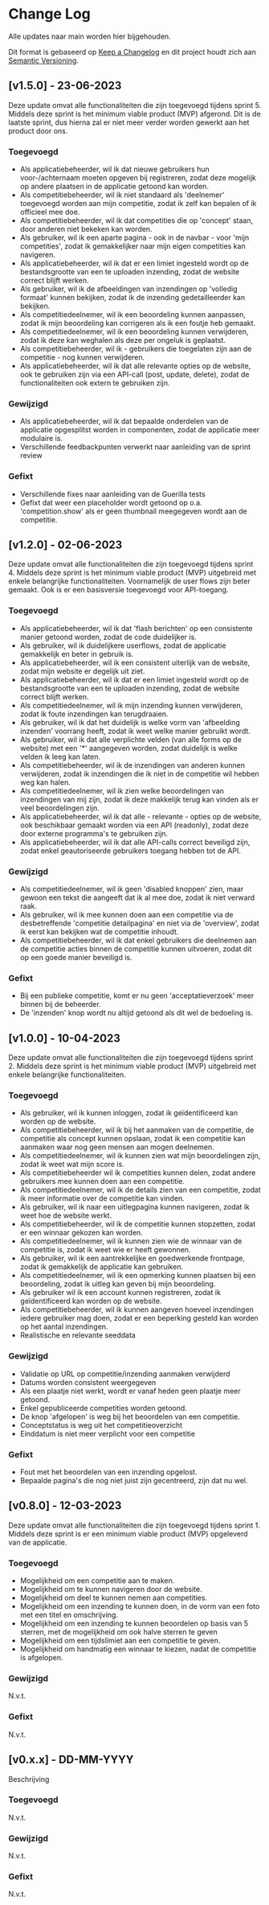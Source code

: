 # Change Log
Alle updates naar main worden hier bijgehouden. 
 
Dit format is gebaseerd op [Keep a Changelog](http://keepachangelog.com/) en dit project houdt zich aan [Semantic Versioning](http://semver.org/).

## [v1.5.0] - 23-06-2023

Deze update omvat alle functionaliteiten die zijn toegevoegd tijdens sprint 5. Middels deze sprint is het minimum viable product (MVP) afgerond. Dit is de laatste sprint, dus hierna zal er niet meer verder worden gewerkt aan het product door ons.
 
### Toegevoegd
- Als applicatiebeheerder, wil ik dat nieuwe gebruikers hun voor-/achternaam moeten opgeven bij registreren, zodat deze mogelijk op andere plaatsen in de applicatie getoond kan worden.
- Als competitiebeheerder, wil ik niet standaard als 'deelnemer' toegevoegd worden aan mijn competitie, zodat ik zelf kan bepalen of ik officieel mee doe.
- Als competitiebeheerder, wil ik dat competities die op 'concept' staan, door anderen niet bekeken kan worden.
- Als gebruiker, wil ik een aparte pagina - ook in de navbar - voor 'mijn competities', zodat ik gemakkelijker naar mijn eigen competities kan navigeren.
- Als applicatiebeheerder, wil ik dat er een limiet ingesteld wordt op de bestandsgrootte van een te uploaden inzending, zodat de website correct blijft werken.
- Als gebruiker, wil ik de afbeeldingen van inzendingen op 'volledig formaat' kunnen bekijken, zodat ik de inzending gedetailleerder kan bekijken.
- Als competitiedeelnemer, wil ik een beoordeling kunnen aanpassen, zodat ik mijn beoordeling kan corrigeren als ik een foutje heb gemaakt.
- Als competitiedeelnemer, wil ik een beoordeling kunnen verwijderen, zodat ik deze kan weghalen als deze per ongeluk is geplaatst.
- Als competitiebeheerder, wil ik - gebruikers die toegelaten zijn aan de competitie - nog kunnen verwijderen.
- Als applicatiebeheerder, wil ik dat alle relevante opties op de website, ook te gebruiken zijn via een API-call (post, update, delete), zodat de functionaliteiten ook extern te gebruiken zijn.
 
### Gewijzigd
- Als applicatiebeheerder, wil ik dat bepaalde onderdelen van de applicatie opgesplitst worden in componenten, zodat de applicatie meer modulaire is.
- Verschillende feedbackpunten verwerkt naar aanleiding van de sprint review
 
### Gefixt
- Verschillende fixes naar aanleiding van de Guerilla tests
- Gefixt dat weer een placeholder wordt getoond op o.a. 'competition.show' als er geen thumbnail meegegeven wordt aan de competitie.

## [v1.2.0] - 02-06-2023

Deze update omvat alle functionaliteiten die zijn toegevoegd tijdens sprint 4. Middels deze sprint is het minimum viable product (MVP) uitgebreid met enkele belangrijke functionaliteiten. Voornamelijk de user flows zijn beter gemaakt. Ook is er een basisversie toegevoegd voor API-toegang.
 
### Toegevoegd
- Als applicatiebeheerder, wil ik dat 'flash berichten' op een consistente manier getoond worden, zodat de code duidelijker is.
- Als gebruiker, wil ik duidelijkere userflows, zodat de applicatie gemakkelijk en beter in gebruik is.
- Als applicatiebeheerder, wil ik een consistent uiterlijk van de website, zodat mijn website er degelijk uit ziet.
- Als applicatiebeheerder, wil ik dat er een limiet ingesteld wordt op de bestandsgrootte van een te uploaden inzending, zodat de website correct blijft werken.
- Als competitiedeelnemer, wil ik mijn inzending kunnen verwijderen, zodat ik foute inzendingen kan terugdraaien.
- Als gebruiker, wil ik dat het duidelijk is welke vorm van 'afbeelding inzenden' voorrang heeft, zodat ik weet welke manier gebruikt wordt.
- Als gebruiker, wil ik dat alle verplichte velden (van alle forms op de website) met een '*' aangegeven worden, zodat duidelijk is welke velden ik leeg kan laten.
- Als competitiebeheerder, wil ik de inzendingen van anderen kunnen verwijderen, zodat ik inzendingen die ik niet in de competitie wil hebben weg kan halen.
- Als competitiedeelnemer, wil ik zien welke beoordelingen van inzendingen van mij zijn, zodat ik deze makkelijk terug kan vinden als er veel beoordelingen zijn.
- Als applicatiebeheerder, wil ik dat alle - relevante - opties op de website, ook beschikbaar gemaakt worden via een API (readonly), zodat deze door externe programma's te gebruiken zijn.
- Als applicatiebeheerder, wil ik dat alle API-calls correct beveiligd zijn, zodat enkel geautoriseerde gebruikers toegang hebben tot de API.
 
### Gewijzigd
- Als competitiedeelnemer, wil ik geen 'disabled knoppen' zien, maar gewoon een tekst die aangeeft dat ik al mee doe, zodat ik niet verward raak.
- Als gebruiker, wil ik mee kunnen doen aan een competitie via de desbetreffende 'competitie detailpagina' en niet via de 'overview', zodat ik eerst kan bekijken wat de competitie inhoudt.
- Als competitiebeheerder, wil ik dat enkel gebruikers die deelnemen aan de competitie acties binnen de competitie kunnen uitvoeren, zodat dit op een goede manier beveiligd is.
 
### Gefixt
- Bij een publieke competitie, komt er nu geen 'acceptatieverzoek' meer binnen bij de beheerder.
- De 'inzenden' knop wordt nu altijd getoond als dit wel de bedoeling is.

## [v1.0.0] - 10-04-2023

Deze update omvat alle functionaliteiten die zijn toegevoegd tijdens sprint 2. Middels deze sprint is het minimum viable product (MVP) uitgebreid met enkele belangrijke functionaliteiten.
 
### Toegevoegd
- Als gebruiker, wil ik kunnen inloggen, zodat ik geïdentificeerd kan worden op de website.
- Als competitiebeheerder, wil ik bij het aanmaken van de competitie, de competitie als concept kunnen opslaan, zodat ik een competitie kan aanmaken waar nog geen mensen aan mogen deelnemen.
- Als competitiedeelnemer, wil ik kunnen zien wat mijn beoordelingen zijn, zodat ik weet wat mijn score is.
- Als competitiebeheerder wil ik competities kunnen delen, zodat andere gebruikers mee kunnen doen aan een competitie.
- Als competitiedeelnemer, wil ik de details zien van een competitie, zodat ik meer informatie over de competitie kan vinden.
- Als gebruiker, wil ik naar een uitlegpagina kunnen navigeren, zodat ik weet hoe de website werkt.
- Als competitiebeheerder, wil ik de competitie kunnen stopzetten, zodat er een winnaar gekozen kan worden.
- Als competitiedeelnemer, wil ik kunnen zien wie de winnaar van de competitie is, zodat ik weet wie er heeft gewonnen.
- Als gebruiker, wil ik een aantrekkelijke en goedwerkende frontpage, zodat ik gemakkelijk de applicatie kan gebruiken.
- Als competitiedeelnemer, wil ik een opmerking kunnen plaatsen bij een beoordeling, zodat ik uitleg kan geven bij mijn beoordeling.
- Als gebruiker wil ik een account kunnen registreren, zodat ik geïdentificeerd kan worden op de website.
- Als competitiebeheerder, wil ik kunnen aangeven hoeveel inzendingen iedere gebruiker mag doen, zodat er een beperking gesteld kan worden op het aantal inzendingen.
- Realistische en relevante seeddata
 
### Gewijzigd
- Validatie op URL op competitie/inzending aanmaken verwijderd
- Datums worden consistent weergegeven
- Als een plaatje niet werkt, wordt er vanaf heden geen plaatje meer getoond.
- Enkel gepubliceerde competities worden getoond.
- De knop 'afgelopen' is weg bij het beoordelen van een competitie.
- Conceptstatus is weg uit het competitieoverzicht
- Einddatum is niet meer verplicht voor een competitie
 
### Gefixt
- Fout met het beoordelen van een inzending opgelost.
- Bepaalde pagina's die nog niet juist zijn gecentreerd, zijn dat nu wel.

## [v0.8.0] - 12-03-2023

Deze update omvat alle functionaliteiten die zijn toegevoegd tijdens sprint 1. Middels deze sprint is er een minimum viable product (MVP) opgeleverd van de applicatie.
 
### Toegevoegd
- Mogelijkheid om een competitie aan te maken.
- Mogelijkheid om te kunnen navigeren door de website.
- Mogelijkheid om deel te kunnen nemen aan competities.
- Mogelijkheid om een inzending te kunnen doen, in de vorm van een foto met een titel en omschrijving.
- Mogelijkheid om een inzending te kunnen beoordelen op basis van 5 sterren, met de mogelijkheid om ook halve sterren te geven
- Mogelijkheid om een tijdslimiet aan een competitie te geven.
- Mogelijkheid om handmatig een winnaar te kiezen, nadat de competitie is afgelopen.
 
### Gewijzigd
N.v.t.
 
### Gefixt
N.v.t.
 
## [v0.x.x] - DD-MM-YYYY

Beschrijving
 
### Toegevoegd
N.v.t.
 
### Gewijzigd
N.v.t.
 
### Gefixt
N.v.t.
